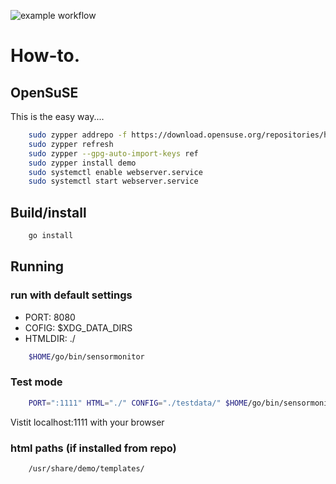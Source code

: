 ![example workflow](https://github.com/fpersson/sensormonitor/actions/workflows/go.yml/badge.svg)

# How-to.

## OpenSuSE
This is the easy way....

``` bash
    sudo zypper addrepo -f https://download.opensuse.org/repositories/home:fpersson/openSUSE_Tumbleweed/home:fpersson.repo
    sudo zypper refresh
    sudo zypper --gpg-auto-import-keys ref
    sudo zypper install demo
    sudo systemctl enable webserver.service
    sudo systemctl start webserver.service
```

## Build/install
``` bash
    go install
```

## Running 
### run with default settings
* PORT: 8080
* COFIG: $XDG_DATA_DIRS
* HTMLDIR: ./

``` bash
    $HOME/go/bin/sensormonitor
```

### Test mode
``` bash
    PORT=":1111" HTML="./" CONFIG="./testdata/" $HOME/go/bin/sensormonitor
```

Vistit localhost:1111 with your browser

### html paths (if installed from repo)
``` bash
    /usr/share/demo/templates/
```
